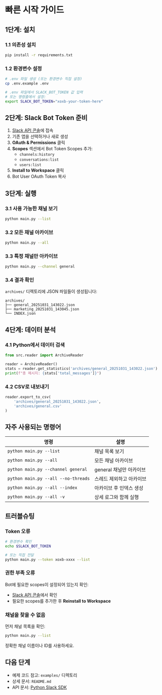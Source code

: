 # 빠른 시작 가이드

## 1단계: 설치

### 1.1 의존성 설치

```bash
pip install -r requirements.txt
```

### 1.2 환경변수 설정

```bash
# .env 파일 생성 (또는 환경변수 직접 설정)
cp .env.example .env

# .env 파일에서 SLACK_BOT_TOKEN 값 입력
# 또는 명령줄에서 설정:
export SLACK_BOT_TOKEN="xoxb-your-token-here"
```

## 2단계: Slack Bot Token 준비

1. [Slack API 콘솔](https://api.slack.com/apps)에 접속
2. 기존 앱을 선택하거나 새로 생성
3. **OAuth & Permissions** 클릭
4. **Scopes** 섹션에서 Bot Token Scopes 추가:
   - `channels:history`
   - `conversations:list`
   - `users:list`
5. **Install to Workspace** 클릭
6. Bot User OAuth Token 복사

## 3단계: 실행

### 3.1 사용 가능한 채널 보기

```bash
python main.py --list
```

### 3.2 모든 채널 아카이브

```bash
python main.py --all
```

### 3.3 특정 채널만 아카이브

```bash
python main.py --channel general
```

### 3.4 결과 확인

`archives/` 디렉토리에 JSON 파일들이 생성됩니다:

```
archives/
├── general_20251031_143022.json
├── marketing_20251031_143045.json
└── INDEX.json
```

## 4단계: 데이터 분석

### 4.1 Python에서 데이터 검색

```python
from src.reader import ArchiveReader

reader = ArchiveReader()
stats = reader.get_statistics('archives/general_20251031_143022.json')
print(f"총 메시지: {stats['total_messages']}")
```

### 4.2 CSV로 내보내기

```python
reader.export_to_csv(
    'archives/general_20251031_143022.json',
    'archives/general.csv'
)
```

## 자주 사용되는 명령어

| 명령 | 설명 |
|------|------|
| `python main.py --list` | 채널 목록 보기 |
| `python main.py --all` | 모든 채널 아카이브 |
| `python main.py --channel general` | general 채널만 아카이브 |
| `python main.py --all --no-threads` | 스레드 제외하고 아카이브 |
| `python main.py --all --index` | 아카이브 후 인덱스 생성 |
| `python main.py --all -v` | 상세 로그와 함께 실행 |

## 트러블슈팅

### Token 오류

```bash
# 환경변수 확인
echo $SLACK_BOT_TOKEN

# 또는 직접 전달
python main.py --token xoxb-xxxx --list
```

### 권한 부족 오류

Bot에 필요한 scopes이 설정되어 있는지 확인:
- [Slack API 콘솔](https://api.slack.com/apps)에서 확인
- 필요한 scopes를 추가한 후 **Reinstall to Workspace**

### 채널을 찾을 수 없음

먼저 채널 목록을 확인:

```bash
python main.py --list
```

정확한 채널 이름이나 ID를 사용하세요.

## 다음 단계

- 예제 코드 참고: `examples/` 디렉토리
- 상세 문서: `README.md`
- API 문서: [Python Slack SDK](https://slack.dev/python-slack-sdk/)
